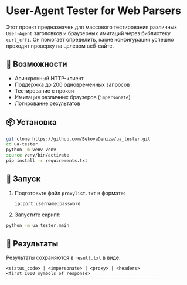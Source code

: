 # User-Agent Tester for Web Parsers

Этот проект предназначен для массового тестирования различных `User-Agent` заголовков и браузерных имитаций через библиотеку `curl_cffi`. Он помогает определить, какие конфигурации успешно проходят проверку на целевом веб-сайте.

## 🔧 Возможности

- Асинхронный HTTP-клиент
- Поддержка до 200 одновременных запросов
- Тестирование с прокси
- Имитация различных браузеров (`impersonate`)
- Логирование результатов

## 📦 Установка

```bash
git clone https://github.com/BekovaDeniza/ua_tester.git
cd ua-tester
python -m venv venv
source venv/bin/activate
pip install -r requirements.txt
````

## 🚀 Запуск

1. Подготовьте файл `proxylist.txt` в формате:

   ```
   ip:port:username:password
   ```

2. Запустите скрипт:

```bash
python -m ua_tester.main
```

## 📄 Результаты

Результаты сохраняются в `result.txt` в виде:

```
<status_code> | <impersonate> | <proxy> | <headers>
<first 1000 symbols of response>
------------------------------------------------------------
```

